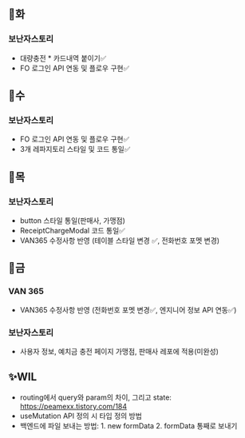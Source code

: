 ## 📌화

### 보난자스토리

- 대량충전 \* 카드내역 붙이기✅
- FO 로그인 API 연동 및 플로우 구현✅

## 📌수

### 보난자스토리

- FO 로그인 API 연동 및 플로우 구현✅
- 3개 레파지토리 스타일 및 코드 통일✅

## 📌목

### 보난자스토리

- button 스타일 통일(판매사, 가맹점)
- ReceiptChargeModal 코드 통일✅
- VAN365 수정사항 반영 (테이블 스타일 변경 ✅, 전화번호 포멧 변경)

## 📌금

### VAN 365

- VAN365 수정사항 반영 (전화번호 포멧 변경✅, 엔지니어 정보 API 연동✅)

### 보난자스토리

- 사용자 정보, 예치금 충전 페이지 가맹점, 판매사 레포에 적용(미완성)

## ✨WIL

- routing에서 query와 param의 차이, 그리고 state: https://peamexx.tistory.com/184
- useMutation API 정의 시 타입 정의 방법
- 백엔드에 파일 보내는 방법: 1. new formData 2. formData 통째로 보내기
